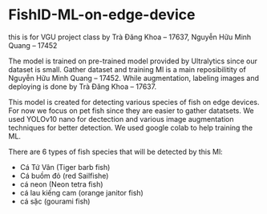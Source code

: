 # FishID-ML-on-edge-device
this is for VGU project class
by  Trà Đăng Khoa – 17637, Nguyễn Hữu Minh Quang – 17452 

The model is trained on pre-trained model provided by Ultralytics since our dataset is small. Gather dataset and training Ml is a main reposibilitity of Nguyễn Hữu Minh Quang – 17452. While augmentation, labeling images and deploying is done by Trà Đăng Khoa – 17637.

This model is created for detecting various species of fish on edge devices. For now we focus on pet fish since they are easier to gather datatsets. We used YOLOv10 nano for dectection and various image augmentation techniques for better detection. We used google colab to help training the ML. 

There are 6 types of fish species that will be detected by this Ml:
- Cá Tứ Vân (Tiger barb fish)
- Cá buồm đỏ (red Sailfishe)
- cá neon (Neon tetra fish)
- cá lau kiếng cam (orange janitor fish)
- cá sặc (gourami fish)
